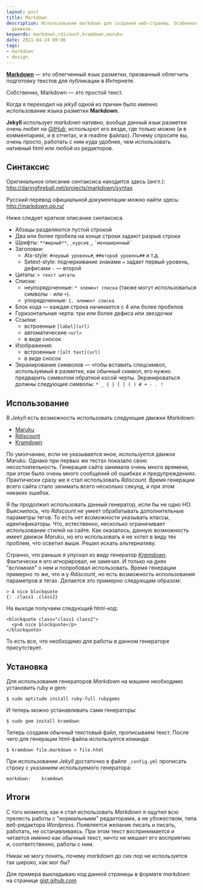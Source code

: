```yaml
---
layout: post
title: Markdown
description: Использование markdown для создания web-страниц. Особенности различных
  движков.
keywords: markdown,rdicount,kramdown,maruku
date: 2011-04-24 00:00
tags:
- markdown
- design
--- 
```

**[Markdown][1]** — это облегченный язык разметки, призванный облегчить подготовку текстов для публикации в Интернете.

Собственно, Markdown — это простой текст.

Когда я переходил на *jekyll* одной из причин было именно использование языка разметки **Markdown**.

**Jekyll** использует *markdown* нативно, вообще данный язык разметки очень любят на *[GitHub][2]*, используют его везде, где только
можно (и в комментариях, и в отчетах, и в readme файлах). Почему спросите вы, очень просто, работать с ним куда удобнее, чем
использовать нативный html или любой из редакторов.

## Синтаксис

Оригинальное описание синтаксиса находится здесь (англ.): <http://daringfireball.net/projects/markdown/syntax>

Русский перевод официальной документации можно найти здесь: <http://markdown.pp.ru/>

Ниже следует краткое описание синтаксиса.

* Абзацы разделяются пустой строкой
* Два или более пробела на конце строки задают разрыв строки
* Шрифты: `**жирный**`, `_курсив_`, `` `моноширинный` ``
* Заголовки:
  + Atx-style: `#первый уровень#`, `##второй уровень##` и т.д.
  + Setext-style: подчеркивание знаками `=` задает первый уровень, дефисами `-` — второй
* Цитаты: `> текст цитаты`
* Списки:
  + неупорядоченные: `* элемент списка` (также могут использоваться символы `-` или `+`).
  + упорядоченные: `1. элемент списка`
* Блок кода — каждая строка начинается с 4 или более пробелов
* Горизонтальная черта: три или более дефиса или звездочки
* Ссылки:
  + встроенные `[label](url)`
  + автоматические `<url>`
  + в виде сносок
* Изображения:
  + встроенные `![alt text](url)`
  + в виде сносок
* Экранирование символов — чтобы вставить спецсимвол, используемый в разметке, как обычный символ, его нужно предварить
символом обратной косой черты. Экранироваться должны следующие символы: `* _ { } [ ] ( ) # + - . !` 

## Использование

В *Jekyll* есть возможность использовать следующие движки *Markdown*:

* [Maruku][]
* [Rdiscount][]
* [Kramdown][]

По умолчанию, если не указывается иное, используется движок *Maruku*. Однако при первых же тестах показало свою
несостоятельность. Генерация сайта занимала очень много времени, при этом было очень много сообщений об ошибках и
предупреждениях. Практически сразу же я стал использовать *Rdiscount*. Время генерации всего сайта стало занимать всего
несколько секунд, и при этом никаких ошибок.

Я бы продолжил использовать данный генератор, если бы не одно НО. Выяснилось, что *Rdiscount* не умеет обрабатывать
дополнительные параметры тегов. То есть нет возможности указывать классы, идентификаторы. Что, естественно, несколько
ограничивает использование стилей на сайте. Как оказалось, данную возможность имеет движок *Maruku*, но его использовать я не
хотел в виду тех проблем, что осветил выше. Решил искать альтернативу.

Странно, что раньше я упускал из виду генератор *[Kramdown][]*. Фактически я его игнорировал, не замечал. И
только на днях "вспомнил" о нем и попробовал использовать. Время генерации примерно то же, что и у *Rdiscount*, но есть
возможность использования параметров в тегах. Делается это примерно следующим образом:

    > A nice blockquote
    {: .class1 .class2}

На выходе получаем следующий html-код:

    <blockquote class="class1 class2">
      <p>A nice blockquote</p>
    </blockquote>

То есть все, что необходимо для работы в данном генераторе присутствует. 

## Установка

Для использования генераторов *Markdown* на машине необходимо установить ruby и gem:

    $ sudo aptitude install ruby-full rubygems

И теперь можно устанавливать сами генераторы:

    $ sudo gem install kramdown

Теперь создаем обычный текстовый файл, прописываем текст. После чего для генерации html-файла используется команда:

    $ kramdown file.markdown > file.html

При использовании *Jekyll* достаточно в файле `_config.yml` прописать строку с указанием используемого генератора:

    markdown:    kramdown

## Итоги

С того момента, как я стал использовать *Markdown* я ощутил всю прелесть работы с "нормальными" редакторами, а не убожеством,
типа веб-редактора *Wordpress*. Появляется желание писать и писать, работать, не останавливаясь. При этом текст воспринимается
и читается именно как обычный текст, ничто не мешает его восприятию и, соответственно, работы с ним. 

Никак не могу понять, почему *markdown* до сих пор не используется так широко, как мог бы?

Для примера выкладываю код данной страницы в формате *markdown* на странице [gist.gihub.com](https://gist.github.com/939713
"Gist")

[1]: http://ru.wikipedia.org/wiki/Markdown "Markdown"
[2]: https://www.github.com/ "GitHub"
[Maruku]: http://maruku.rubyforge.org/maruku.html "Maruku"
[Rdiscount]: https://github.com/rtomayko/rdiscount/ "Rdiscount"
[Kramdown]: http://kramdown.rubyforge.org/ "Kramdown"
